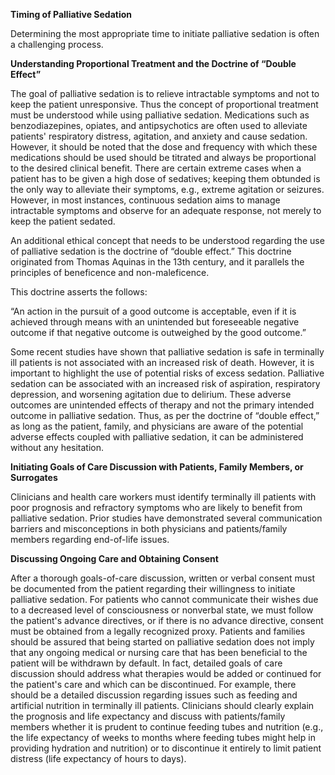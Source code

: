 **Timing of Palliative Sedation**

Determining the most appropriate time to initiate palliative sedation is often a challenging process.

**Understanding Proportional Treatment and the Doctrine of “Double Effect”**

The goal of palliative sedation is to relieve intractable symptoms and not to keep the patient unresponsive. Thus the concept of proportional treatment must be understood while using palliative sedation. Medications such as benzodiazepines, opiates, and antipsychotics are often used to alleviate patients' respiratory distress, agitation, and anxiety and cause sedation. However, it should be noted that the dose and frequency with which these medications should be used should be titrated and always be proportional to the desired clinical benefit. There are certain extreme cases when a patient has to be given a high dose of sedatives; keeping them obtunded is the only way to alleviate their symptoms, e.g., extreme agitation or seizures. However, in most instances, continuous sedation aims to manage intractable symptoms and observe for an adequate response, not merely to keep the patient sedated.

An additional ethical concept that needs to be understood regarding the use of palliative sedation is the doctrine of “double effect.” This doctrine originated from Thomas Aquinas in the 13th century, and it parallels the principles of beneficence and non-maleficence.

This doctrine asserts the follows:

“An action in the pursuit of a good outcome is acceptable, even if it is achieved through means with an unintended but foreseeable negative outcome if that negative outcome is outweighed by the good outcome.”

Some recent studies have shown that palliative sedation is safe in terminally ill patients is not associated with an increased risk of death. However, it is important to highlight the use of potential risks of excess sedation. Palliative sedation can be associated with an increased risk of aspiration, respiratory depression, and worsening agitation due to delirium. These adverse outcomes are unintended effects of therapy and not the primary intended outcome in palliative sedation. Thus, as per the doctrine of “double effect,” as long as the patient, family, and physicians are aware of the potential adverse effects coupled with palliative sedation, it can be administered without any hesitation.

**Initiating Goals of Care Discussion with Patients, Family Members, or Surrogates**

Clinicians and health care workers must identify terminally ill patients with poor prognosis and refractory symptoms who are likely to benefit from palliative sedation. Prior studies have demonstrated several communication barriers and misconceptions in both physicians and patients/family members regarding end-of-life issues.

**Discussing Ongoing Care and Obtaining Consent**

After a thorough goals-of-care discussion, written or verbal consent must be documented from the patient regarding their willingness to initiate palliative sedation. For patients who cannot communicate their wishes due to a decreased level of consciousness or nonverbal state, we must follow the patient's advance directives, or if there is no advance directive, consent must be obtained from a legally recognized proxy. Patients and families should be assured that being started on palliative sedation does not imply that any ongoing medical or nursing care that has been beneficial to the patient will be withdrawn by default. In fact, detailed goals of care discussion should address what therapies would be added or continued for the patient's care and which can be discontinued. For example, there should be a detailed discussion regarding issues such as feeding and artificial nutrition in terminally ill patients. Clinicians should clearly explain the prognosis and life expectancy and discuss with patients/family members whether it is prudent to continue feeding tubes and nutrition (e.g., the life expectancy of weeks to months where feeding tubes might help in providing hydration and nutrition) or to discontinue it entirely to limit patient distress (life expectancy of hours to days).